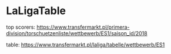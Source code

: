 # LaLigaTable

top scorers:
https://www.transfermarkt.pl/primera-division/torschuetzenliste/wettbewerb/ES1/saison_id/2018

table:
https://www.transfermarkt.pl/laliga/tabelle/wettbewerb/ES1







